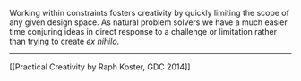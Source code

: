 Working within constraints fosters creativity by quickly limiting the scope of any given design space. As natural problem solvers we have a much easier time conjuring ideas in direct response to a challenge or limitation rather than trying to create *ex nihilo*. 

---
[[Practical Creativity by Raph Koster, GDC 2014]]